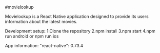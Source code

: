 #movielookup

Movielookup is a React Native application designed to provide its users information about the latest movies.

Development setup:
1.Clone the repository
2.npm install
3.npm start
4.npm run android or npm run ios

App information:
"react-native": 0.73.4
